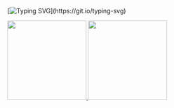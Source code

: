 [![Typing SVG](https://readme-typing-svg.demolab.com?font=Montserrat&pause=1000&color=000000&width=435&lines=%E2%9C%A8+Ol%C3%A1+mundo!+Meu+nome+%C3%A9+Leila+Brum%E2%9C%A8;%F0%9F%91%A9%F0%9F%8F%BB%E2%80%8D%F0%9F%92%BB+Tenho+20+anos+e+estudo+ADS+na+FATEC;%F0%9F%98%8A+Prazer+em+conhec%C3%AA-los!;%F0%9F%A4%97+Sejam+bem-vindos!)](https://git.io/typing-svg)

<div>
	<a href="https://github.com/LeilaBrum">
	<img height="180em" src="https://github-readme-stats.vercel.app/api?username=leilabrum&show_icons=true&theme=buefy&include_all_commits=true&count_private=true&hide=prs,issues"/>
	<img height="180em" src="https://github-readme-stats.vercel.app/api/top-langs/?username=leilabrum&layout=compact&langs_count=16&theme=buefy"/>
<div>
